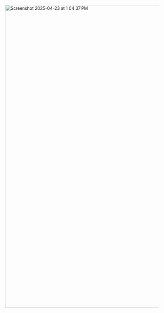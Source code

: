 <img width="992" alt="Screenshot 2025-04-23 at 1 04 37 PM" src="https://github.com/user-attachments/assets/dc6f6bda-1f72-4944-aa94-a325053770e3" />
